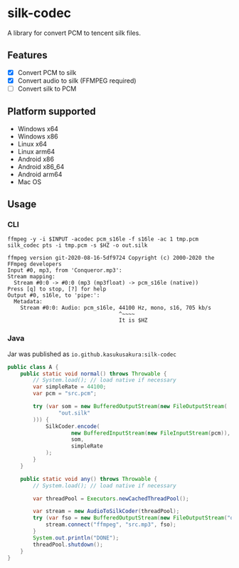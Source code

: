 # silk-codec

A library for convert PCM to tencent silk files.

## Features

- [X] Convert PCM to silk
- [X] Convert audio to silk (FFMPEG required)
- [ ] Convert silk to PCM

## Platform supported

- Windows x64
- Windows x86
- Linux x64
- Linux arm64
- Android x86
- Android x86_64
- Android arm64
- Mac OS

## Usage

### CLI

```shell
ffmpeg -y -i $INPUT -acodec pcm_s16le -f s16le -ac 1 tmp.pcm
silk_codec pts -i tmp.pcm -s $HZ -o out.silk
```

```text
ffmpeg version git-2020-08-16-5df9724 Copyright (c) 2000-2020 the FFmpeg developers
Input #0, mp3, from 'Conqueror.mp3':
Stream mapping:
  Stream #0:0 -> #0:0 (mp3 (mp3float) -> pcm_s16le (native))
Press [q] to stop, [?] for help
Output #0, s16le, to 'pipe:':
  Metadata:
    Stream #0:0: Audio: pcm_s16le, 44100 Hz, mono, s16, 705 kb/s
                                   ^~~~~
                                   It is $HZ
```

### Java

Jar was published as `io.github.kasukusakura:silk-codec`

```java
public class A {
    public static void normal() throws Throwable {
        // System.load(); // load native if necessary
        var simpleRate = 44100;
        var pcm = "src.pcm";

        try (var som = new BufferedOutputStream(new FileOutputStream(
                "out.silk"
        ))) {
            SilkCoder.encode(
                    new BufferedInputStream(new FileInputStream(pcm)),
                    som,
                    simpleRate
            );
        }
    }

    public static void any() throws Throwable {
        // System.load(); // load native if necessary

        var threadPool = Executors.newCachedThreadPool();

        var stream = new AudioToSilkCoder(threadPool);
        try (var fso = new BufferedOutputStream(new FileOutputStream("out.silk"))) {
            stream.connect("ffmpeg", "src.mp3", fso);
        }
        System.out.println("DONE");
        threadPool.shutdown();
    }
}
```
